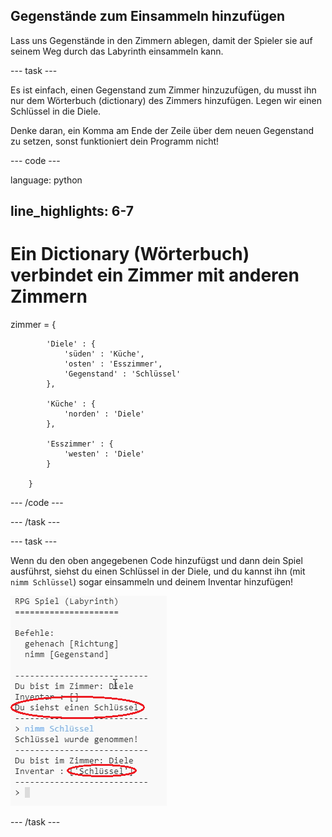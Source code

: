 ## Gegenstände zum Einsammeln hinzufügen

Lass uns Gegenstände in den Zimmern ablegen, damit der Spieler sie auf seinem Weg durch das Labyrinth einsammeln kann.

--- task ---

Es ist einfach, einen Gegenstand zum Zimmer hinzuzufügen, du musst ihn nur dem Wörterbuch (dictionary) des Zimmers hinzufügen. Legen wir einen Schlüssel in die Diele.

Denke daran, ein Komma am Ende der Zeile über dem neuen Gegenstand zu setzen, sonst funktioniert dein Programm nicht!

--- code ---

language: python

## line_highlights: 6-7

# Ein Dictionary (Wörterbuch) verbindet ein Zimmer mit anderen Zimmern

zimmer = {

            'Diele' : {
                'süden' : 'Küche',
                'osten' : 'Esszimmer',
                'Gegenstand' : 'Schlüssel'
            },
    
            'Küche' : {
                'norden' : 'Diele'
            },
    
            'Esszimmer' : {
                'westen' : 'Diele'
            }
    
        }
    

--- /code ---

--- /task ---

--- task ---

Wenn du den oben angegebenen Code hinzufügst und dann dein Spiel ausführst, siehst du einen Schlüssel in der Diele, und du kannst ihn (mit `nimm Schlüssel`) sogar einsammeln und deinem Inventar hinzufügen!

![Screenshot](images/rpg-key-test.png)

--- /task ---